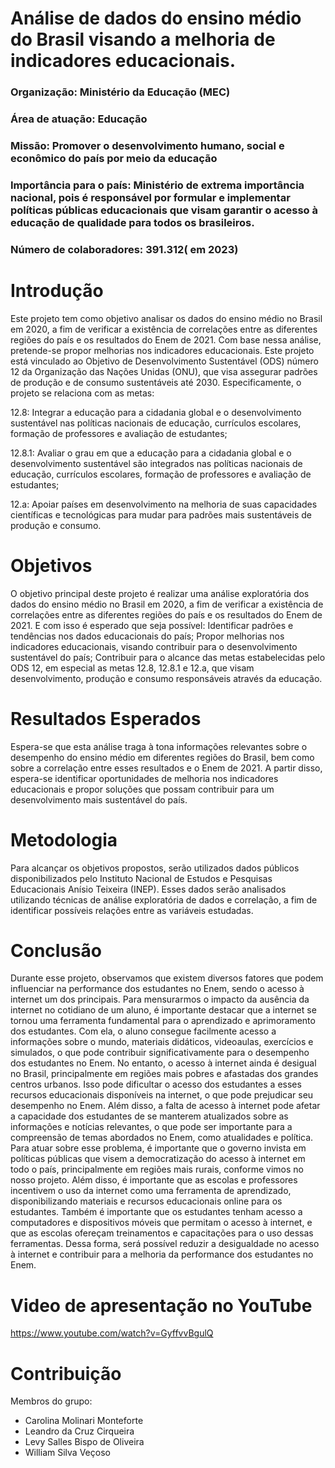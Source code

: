 # Análise de dados do ensino médio do Brasil visando a melhoria de indicadores educacionais.



### Organização: Ministério da Educação (MEC)
### Área de atuação: Educação
### Missão: Promover o desenvolvimento humano, social e econômico do país por meio da educação
### Importância para o país: Ministério de extrema importância nacional, pois é responsável por formular e implementar políticas públicas educacionais que visam garantir o acesso à educação de qualidade para todos os brasileiros.
### Número de colaboradores: 391.312( em 2023)



# Introdução
Este projeto tem como objetivo analisar os dados do ensino médio no Brasil em 2020, a fim de verificar a existência de correlações entre as diferentes regiões do país e os resultados do Enem de 2021. Com base nessa análise, pretende-se propor melhorias nos indicadores educacionais.
Este projeto está vinculado ao Objetivo de Desenvolvimento Sustentável (ODS) número 12 da Organização das Nações Unidas (ONU), que visa assegurar padrões de produção e de consumo sustentáveis até 2030. Especificamente, o projeto se relaciona com as metas:

12.8: Integrar a educação para a cidadania global e o desenvolvimento sustentável nas políticas nacionais de educação, currículos escolares, formação de professores e avaliação de estudantes;

12.8.1: Avaliar o grau em que a educação para a cidadania global e o desenvolvimento sustentável são integrados nas políticas nacionais de educação, currículos escolares, formação de professores e avaliação de estudantes;

12.a: Apoiar países em desenvolvimento na melhoria de suas capacidades científicas e tecnológicas para mudar para padrões mais sustentáveis de produção e consumo.


# Objetivos
O objetivo principal deste projeto é realizar uma análise exploratória dos dados do ensino médio no Brasil em 2020, a fim de verificar a existência de correlações entre as diferentes regiões do país e os resultados do Enem de 2021. E com isso é esperado que seja possível: 
Identificar padrões e tendências nos dados educacionais do país;
Propor melhorias nos indicadores educacionais, visando contribuir para o desenvolvimento sustentável do país;
Contribuir para o alcance das metas estabelecidas pelo ODS 12, em especial as metas 12.8, 12.8.1 e 12.a, que visam desenvolvimento, produção e consumo responsáveis através da educação.


# Resultados Esperados
Espera-se que esta análise traga à tona informações relevantes sobre o desempenho do ensino médio em diferentes regiões do Brasil, bem como sobre a correlação entre esses resultados e o Enem de 2021. A partir disso, espera-se identificar oportunidades de melhoria nos indicadores educacionais e propor soluções que possam contribuir para um desenvolvimento mais sustentável do país.

# Metodologia
Para alcançar os objetivos propostos, serão utilizados dados públicos disponibilizados pelo Instituto Nacional de Estudos e Pesquisas Educacionais Anísio Teixeira (INEP). Esses dados serão analisados utilizando técnicas de análise exploratória de dados e correlação, a fim de identificar possíveis relações entre as variáveis estudadas.

# Conclusão
Durante esse projeto, observamos que existem diversos fatores que podem influenciar na performance dos estudantes no Enem, sendo o acesso à internet um dos principais.
Para mensurarmos o impacto da ausência da internet no cotidiano de um aluno, é importante destacar que a internet se tornou uma ferramenta fundamental para o aprendizado e aprimoramento dos estudantes. Com ela, o aluno consegue facilmente acesso a informações sobre o mundo, materiais didáticos, videoaulas, exercícios e simulados, o que pode contribuir significativamente para o desempenho dos estudantes no Enem.
No entanto, o acesso à internet ainda é desigual no Brasil, principalmente em regiões mais pobres e afastadas dos grandes centros urbanos. Isso pode dificultar o acesso dos estudantes a esses recursos educacionais disponíveis na internet, o que pode prejudicar seu desempenho no Enem.
Além disso, a falta de acesso à internet pode afetar a capacidade dos estudantes de se manterem atualizados sobre as informações e notícias relevantes, o que pode ser importante para a compreensão de temas abordados no Enem, como atualidades e política.
Para atuar sobre esse problema, é importante que o governo invista em políticas públicas que visem a democratização do acesso à internet em todo o país, principalmente em regiões mais rurais, conforme vimos no nosso projeto. Além disso, é importante que as escolas e professores incentivem o uso da internet como uma ferramenta de aprendizado, disponibilizando materiais e recursos educacionais online para os estudantes.
Também é importante que os estudantes tenham acesso a computadores e dispositivos móveis que permitam o acesso à internet, e que as escolas ofereçam treinamentos e capacitações para o uso dessas ferramentas. Dessa forma, será possível reduzir a desigualdade no acesso à internet e contribuir para a melhoria da performance dos estudantes no Enem.

# Video de apresentação no YouTube
https://www.youtube.com/watch?v=GyffvvBgulQ

# Contribuição
Membros do grupo:
- Carolina Molinari Monteforte
- Leandro da Cruz Cirqueira
- Levy Salles Bispo de Oliveira
- William Silva Veçoso
